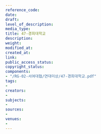 ```yaml
---
reference_code: 
date: 
draft: 
level_of_description: 
media_type: 
title: 47-경희대학교
description: 
weight: 
modified_at: 
created_at: 
link: 
public_access_status: 
copyright_status: 
components:
- "/RG-02-서여대협/연대미상/47-경희대학교.pdf"
tags:
- 
creators:
- 
subjects:
- 
sources:
- 
venues:
- 
---
```

